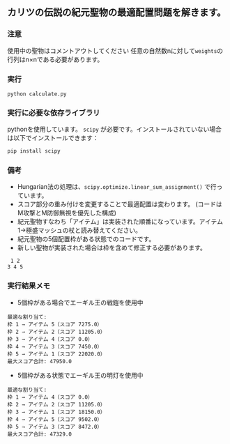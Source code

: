 ## カリツの伝説の紀元聖物の最適配置問題を解きます。
### 注意
使用中の聖物はコメントアウトしてください
任意の自然数nに対して`weights`の行列はn×nである必要があります。

### 実行
```shell
python calculate.py
```

### 実行に必要な依存ライブラリ
pythonを使用しています。  `scipy` が必要です。インストールされていない場合は以下でインストールできます：

```bash
pip install scipy
```

### 備考
- Hungarian法の処理は、`scipy.optimize.linear_sum_assignment()` で行っています。
- スコア部分の重み付けを変更することで最適配置は変わります。 (コードはM攻撃とM防御無視を優先した構成)
- 紀元聖物すなわち「アイテム」は実装された順番になっています。アイテム1→極盛マッシュの杖と読み替えてください。
- 紀元聖物の5個配置枠がある状態でのコードです。
- 新しい聖物が実装された場合は枠を含めて修正する必要があります。
```
 1 2
3 4 5
```

### 実行結果メモ
- 5個枠がある場合でエーギル王の戦鎧を使用中
```
最適な割り当て:
枠 1 → アイテム 5（スコア 7275.0）
枠 2 → アイテム 2（スコア 11205.0）
枠 3 → アイテム 4（スコア 0.0）
枠 4 → アイテム 3（スコア 7450.0）
枠 5 → アイテム 1（スコア 22020.0）
最大スコア合計: 47950.0
```

- 5個枠がある状態でエーギル王の明灯を使用中
```
最適な割り当て:
枠 1 → アイテム 4（スコア 0.0）
枠 2 → アイテム 2（スコア 11205.0）
枠 3 → アイテム 1（スコア 18150.0）
枠 4 → アイテム 5（スコア 9502.0）
枠 5 → アイテム 3（スコア 8472.0）
最大スコア合計: 47329.0
```